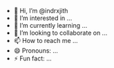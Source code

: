 - 👋 Hi, I’m @indrxjith
- 👀 I’m interested in ...
- 🌱 I’m currently learning ...
- 💞️ I’m looking to collaborate on ...
- 📫 How to reach me ...
- 😄 Pronouns: ...
- ⚡ Fun fact: ...

<!---
indrxjith/indrxjith is a ✨ special ✨ repository because its `README.md` (this file) appears on your GitHub profile.
You can click the Preview link to take a look at your changes.
--->
